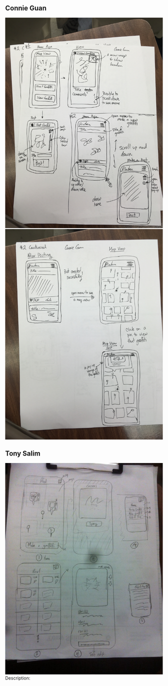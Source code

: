 Connie Guan
---
![alt tag](images/prototypesConnie1.JPG)
![alt tag](images/prototypesConnie2.JPG)

Tony Salim
---
![alt tag](images/pptype_tony.jpg)
Description:
